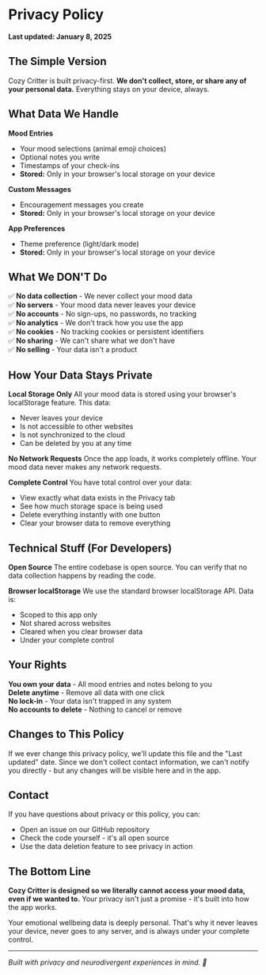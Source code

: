 # Privacy Policy

**Last updated: January 8, 2025**

## The Simple Version

Cozy Critter is built privacy-first. **We don't collect, store, or share any of your personal data.** Everything stays on your device, always.

## What Data We Handle

**Mood Entries**
- Your mood selections (animal emoji choices)
- Optional notes you write
- Timestamps of your check-ins
- **Stored:** Only in your browser's local storage on your device

**Custom Messages**
- Encouragement messages you create
- **Stored:** Only in your browser's local storage on your device

**App Preferences**
- Theme preference (light/dark mode)
- **Stored:** Only in your browser's local storage on your device

## What We DON'T Do

✅ **No data collection** - We never collect your mood data  
✅ **No servers** - Your mood data never leaves your device  
✅ **No accounts** - No sign-ups, no passwords, no tracking  
✅ **No analytics** - We don't track how you use the app  
✅ **No cookies** - No tracking cookies or persistent identifiers  
✅ **No sharing** - We can't share what we don't have  
✅ **No selling** - Your data isn't a product  

## How Your Data Stays Private

**Local Storage Only**
All your mood data is stored using your browser's localStorage feature. This data:
- Never leaves your device
- Is not accessible to other websites
- Is not synchronized to the cloud
- Can be deleted by you at any time

**No Network Requests**
Once the app loads, it works completely offline. Your mood data never makes any network requests.

**Complete Control**
You have total control over your data:
- View exactly what data exists in the Privacy tab
- See how much storage space is being used
- Delete everything instantly with one button
- Clear your browser data to remove everything

## Technical Stuff (For Developers)

**Open Source**
The entire codebase is open source. You can verify that no data collection happens by reading the code.

**Browser localStorage**
We use the standard browser localStorage API. Data is:
- Scoped to this app only
- Not shared across websites
- Cleared when you clear browser data
- Under your complete control

## Your Rights

**You own your data** - All mood entries and notes belong to you  
**Delete anytime** - Remove all data with one click  
**No lock-in** - Your data isn't trapped in any system  
**No accounts to delete** - Nothing to cancel or remove  

## Changes to This Policy

If we ever change this privacy policy, we'll update this file and the "Last updated" date. Since we don't collect contact information, we can't notify you directly - but any changes will be visible here and in the app.

## Contact

If you have questions about privacy or this policy, you can:
- Open an issue on our GitHub repository
- Check the code yourself - it's all open source
- Use the data deletion feature to see privacy in action

## The Bottom Line

**Cozy Critter is designed so we literally cannot access your mood data, even if we wanted to.** Your privacy isn't just a promise - it's built into how the app works.

Your emotional wellbeing data is deeply personal. That's why it never leaves your device, never goes to any server, and is always under your complete control.

---

*Built with privacy and neurodivergent experiences in mind. 💚*